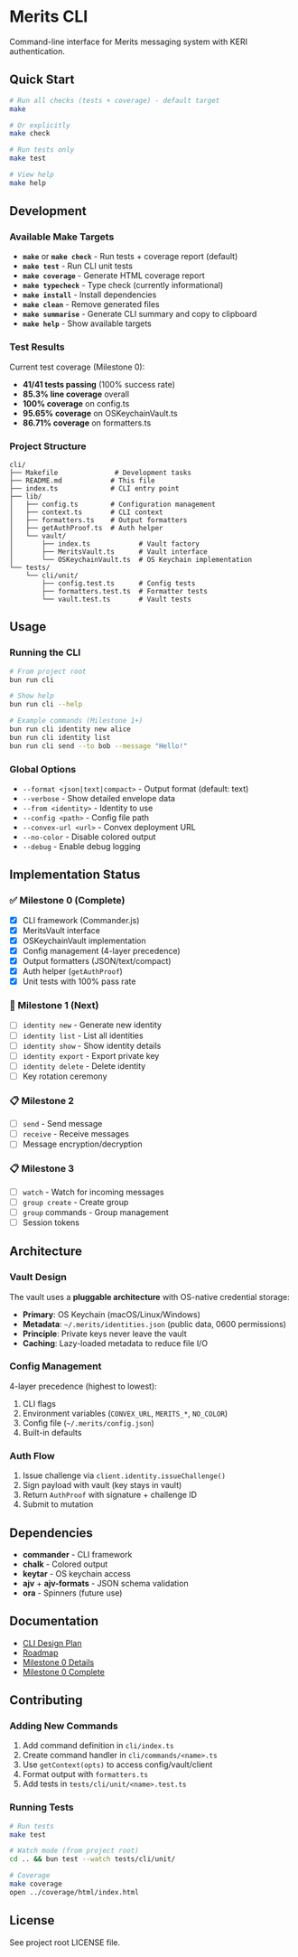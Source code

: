 # Merits CLI

Command-line interface for Merits messaging system with KERI authentication.

## Quick Start

```bash
# Run all checks (tests + coverage) - default target
make

# Or explicitly
make check

# Run tests only
make test

# View help
make help
```

## Development

### Available Make Targets

- **`make`** or **`make check`** - Run tests + coverage report (default)
- **`make test`** - Run CLI unit tests
- **`make coverage`** - Generate HTML coverage report
- **`make typecheck`** - Type check (currently informational)
- **`make install`** - Install dependencies
- **`make clean`** - Remove generated files
- **`make summarise`** - Generate CLI summary and copy to clipboard
- **`make help`** - Show available targets

### Test Results

Current test coverage (Milestone 0):
- **41/41 tests passing** (100% success rate)
- **85.3% line coverage** overall
- **100% coverage** on config.ts
- **95.65% coverage** on OSKeychainVault.ts
- **86.71% coverage** on formatters.ts

### Project Structure

```
cli/
├── Makefile              # Development tasks
├── README.md            # This file
├── index.ts             # CLI entry point
├── lib/
│   ├── config.ts        # Configuration management
│   ├── context.ts       # CLI context
│   ├── formatters.ts    # Output formatters
│   ├── getAuthProof.ts  # Auth helper
│   └── vault/
│       ├── index.ts            # Vault factory
│       ├── MeritsVault.ts      # Vault interface
│       └── OSKeychainVault.ts  # OS Keychain implementation
└── tests/
    └── cli/unit/
        ├── config.test.ts      # Config tests
        ├── formatters.test.ts  # Formatter tests
        └── vault.test.ts       # Vault tests
```

## Usage

### Running the CLI

```bash
# From project root
bun run cli

# Show help
bun run cli --help

# Example commands (Milestone 1+)
bun run cli identity new alice
bun run cli identity list
bun run cli send --to bob --message "Hello!"
```

### Global Options

- `--format <json|text|compact>` - Output format (default: text)
- `--verbose` - Show detailed envelope data
- `--from <identity>` - Identity to use
- `--config <path>` - Config file path
- `--convex-url <url>` - Convex deployment URL
- `--no-color` - Disable colored output
- `--debug` - Enable debug logging

## Implementation Status

### ✅ Milestone 0 (Complete)

- [x] CLI framework (Commander.js)
- [x] MeritsVault interface
- [x] OSKeychainVault implementation
- [x] Config management (4-layer precedence)
- [x] Output formatters (JSON/text/compact)
- [x] Auth helper (`getAuthProof`)
- [x] Unit tests with 100% pass rate

### 🚧 Milestone 1 (Next)

- [ ] `identity new` - Generate new identity
- [ ] `identity list` - List all identities
- [ ] `identity show` - Show identity details
- [ ] `identity export` - Export private key
- [ ] `identity delete` - Delete identity
- [ ] Key rotation ceremony

### 📋 Milestone 2

- [ ] `send` - Send message
- [ ] `receive` - Receive messages
- [ ] Message encryption/decryption

### 📋 Milestone 3

- [ ] `watch` - Watch for incoming messages
- [ ] `group create` - Create group
- [ ] `group` commands - Group management
- [ ] Session tokens

## Architecture

### Vault Design

The vault uses a **pluggable architecture** with OS-native credential storage:

- **Primary**: OS Keychain (macOS/Linux/Windows)
- **Metadata**: `~/.merits/identities.json` (public data, 0600 permissions)
- **Principle**: Private keys never leave the vault
- **Caching**: Lazy-loaded metadata to reduce file I/O

### Config Management

4-layer precedence (highest to lowest):
1. CLI flags
2. Environment variables (`CONVEX_URL`, `MERITS_*`, `NO_COLOR`)
3. Config file (`~/.merits/config.json`)
4. Built-in defaults

### Auth Flow

1. Issue challenge via `client.identity.issueChallenge()`
2. Sign payload with vault (key stays in vault)
3. Return `AuthProof` with signature + challenge ID
4. Submit to mutation

## Dependencies

- **commander** - CLI framework
- **chalk** - Colored output
- **keytar** - OS keychain access
- **ajv** + **ajv-formats** - JSON schema validation
- **ora** - Spinners (future use)

## Documentation

- [CLI Design Plan](../docs/cli-plan.md)
- [Roadmap](../docs/roadmap-cli.md)
- [Milestone 0 Details](../docs/cli-phase-1.md)
- [Milestone 0 Complete](../docs/cli-milestone-0-complete.md)

## Contributing

### Adding New Commands

1. Add command definition in `cli/index.ts`
2. Create command handler in `cli/commands/<name>.ts`
3. Use `getContext(opts)` to access config/vault/client
4. Format output with `formatters.ts`
5. Add tests in `tests/cli/unit/<name>.test.ts`

### Running Tests

```bash
# Run tests
make test

# Watch mode (from project root)
cd .. && bun test --watch tests/cli/unit/

# Coverage
make coverage
open ../coverage/html/index.html
```

## License

See project root LICENSE file.
